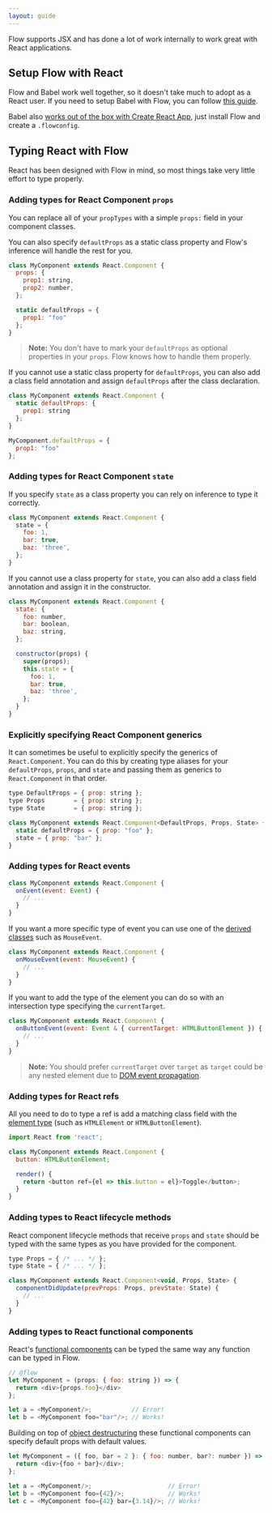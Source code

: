 ```yaml
---
layout: guide
---
```


Flow supports JSX and has done a lot of work internally to work great with
React applications.

## Setup Flow with React <a class="toc" id="toc-setup-flow-with-react" href="#toc-setup-flow-with-react"></a>

Flow and Babel work well together, so it doesn't take much to adopt as a React
user. If you need to setup Babel with Flow, you can follow
[this guide](../../tools/babel/).

Babel also
[works out of the box with Create React App](../../tools/create-react-app),
just install Flow and create a `.flowconfig`.

## Typing React with Flow <a class="toc" id="toc-typing-react-with-flow" href="#toc-typing-react-with-flow"></a>

React has been designed with Flow in mind, so most things take very little
effort to type properly.

### Adding types for React Component `props` <a class="toc" id="toc-adding-types-for-react-component-props" href="#toc-adding-types-for-react-component-props"></a>

You can replace all of your `propTypes` with a simple `props:` field in your
component classes.

You can also specify `defaultProps` as a static class property and Flow's
inference will handle the rest for you.

```js
class MyComponent extends React.Component {
  props: {
    prop1: string,
    prop2: number,
  };

  static defaultProps = {
    prop1: "foo"
  };
}
```

> **Note:** You don't have to mark your `defaultProps` as optional properties
> in your `props`. Flow knows how to handle them properly.

If you cannot use a static class property for `defaultProps`, you can also add
a class field annotation and assign `defaultProps` after the class declaration.

```js
class MyComponent extends React.Component {
  static defaultProps: {
    prop1: string
  };
}

MyComponent.defaultProps = {
  prop1: "foo"
};
```

### Adding types for React Component `state` <a class="toc" id="toc-adding-types-for-react-component-state" href="#toc-adding-types-for-react-component-state"></a>

If you specify `state` as a class property you can rely on inference to type
it correctly.

```js
class MyComponent extends React.Component {
  state = {
    foo: 1,
    bar: true,
    baz: 'three',
  };
}
```

If you cannot use a class property for `state`, you can also add a class field
annotation and assign it in the constructor.

```js
class MyComponent extends React.Component {
  state: {
    foo: number,
    bar: boolean,
    baz: string,
  };

  constructor(props) {
    super(props);
    this.state = {
      foo: 1,
      bar: true,
      baz: 'three',
    };
  }
}
```

### Explicitly specifying React Component generics <a class="toc" id="toc-explicitly-specifying-react-component-generics" href="#toc-explicitly-specifying-react-component-generics"></a>

It can sometimes be useful to explicitly specify the generics of
`React.Component`. You can do this by creating type aliases for your
`defaultProps`, `props`, and `state` and passing them as generics to
`React.Component` in that order.

```js
type DefaultProps = { prop: string };
type Props        = { prop: string };
type State        = { prop: string };

class MyComponent extends React.Component<DefaultProps, Props, State> {
  static defaultProps = { prop: "foo" };
  state = { prop: "bar" };
}
```

### Adding types for React events <a class="toc" id="toc-adding-types-for-react-events" href="#toc-adding-types-for-react-events"></a>

```js
class MyComponent extends React.Component {
  onEvent(event: Event) {
    // ...
  }
}
```

If you want a more specific type of event you can use one of the
[derived classes](https://developer.mozilla.org/en-US/docs/Web/API/Event#Introduction)
such as `MouseEvent`.

```js
class MyComponent extends React.Component {
  onMouseEvent(event: MouseEvent) {
    // ...
  }
}
```

If you want to add the type of the element you can do so with an intersection
type specifying the `currentTarget`.

```js
class MyComponent extends React.Component {
  onButtonEvent(event: Event & { currentTarget: HTMLButtonElement }) {
    // ...
  }
}
```

> **Note:** You should prefer `currentTarget` over `target` as `target` could
> be any nested element due to [DOM event propagation](https://developer.mozilla.org/en-US/docs/Web/API/Document_Object_Model/Examples#Example_5:_Event_Propagation).

### Adding types for React refs <a class="toc" id="toc-adding-types-for-react-refs" href="#toc-adding-types-for-react-refs"></a>

All you need to do to type a ref is add a matching class field with the
[element type](https://developer.mozilla.org/en-US/docs/Web/API/Document_Object_Model#HTML_element_interfaces) (such as `HTMLElement` or `HTMLButtonElement`).

```js
import React from 'react';

class MyComponent extends React.Component {
  button: HTMLButtonElement;

  render() {
    return <button ref={el => this.button = el}>Toggle</button>;
  }
}
```

### Adding types to React lifecycle methods <a class="toc" id="toc-adding-types-to-react-lifecycle-methods" href="#toc-adding-types-to-react-lifecycle-methods"></a>

React component lifecycle methods that receive `props` and `state` should be
typed with the same types as you have provided for the component.

```js
type Props = { /* ... */ };
type State = { /* ... */ };

class MyComponent extends React.Component<void, Props, State> {
  componentDidUpdate(prevProps: Props, prevState: State) {
    // ...
  }
}
```

### Adding types to React functional components <a class="toc" id="toc-adding-types-to-react-functional-components" href="#toc-adding-types-to-react-functional-components"></a>

React's [functional components](https://facebook.github.io/react/docs/components-and-props.html#functional-and-class-components)
can be typed the same way any function can be typed in Flow.

```js
// @flow
let MyComponent = (props: { foo: string }) => {
  return <div>{props.foo}</div>
};

let a = <MyComponent/>;           // Error!
let b = <MyComponent foo="bar"/>; // Works!
```

Building on top of [object destructuring](https://developer.mozilla.org/en-US/docs/Web/JavaScript/Reference/Operators/Destructuring_assignment#Object_destructuring)
these functional components can specify default props with default values.

```js
let MyComponent = ({ foo, bar = 2 }: { foo: number, bar?: number }) => {
  return <div>{foo + bar}</div>;
};

let a = <MyComponent/>;                     // Error!
let b = <MyComponent foo={42}/>;            // Works!
let c = <MyComponent foo={42} bar={3.14}/>; // Works!
```
